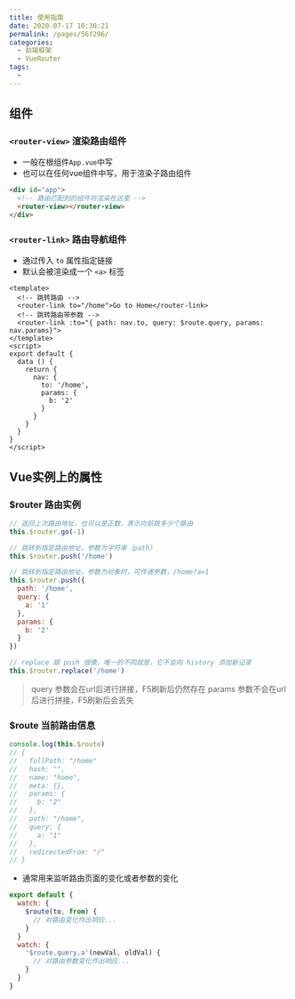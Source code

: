 ```yaml
---
title: 使用指南
date: 2020-07-17 10:30:21
permalink: /pages/56f296/
categories: 
  - 前端框架
  - VueRouter
tags: 
  - 
---
```


## 组件

### `<router-view>` 渲染路由组件

- 一般在根组件`App.vue`中写
- 也可以在任何vue组件中写，用于渲染子路由组件

```html
<div id="app">
  <!-- 路由匹配到的组件将渲染在这里 -->
  <router-view></router-view>
</div>
```





### `<router-link>` 路由导航组件

- 通过传入 `to` 属性指定链接
- 默认会被渲染成一个 `<a>` 标签

```vue
<template>
  <!-- 跳转路由 -->
  <router-link to="/home">Go to Home</router-link>
  <!-- 跳转路由带参数 -->
  <router-link :to="{ path: nav.to, query: $route.query, params: nav.params}">
</template>
<script>
export default {
  data () {
    return {
      nav: {
        to: '/home',
        params: {
          b: '2'
        }
      }
    }
  }
}
</script>
```

## Vue实例上的属性

### $router 路由实例

```js
// 返回上次路由地址，也可以是正数，表示向前跳多少个路由
this.$router.go(-1)

// 跳转到指定路由地址，参数为字符串（path）
this.$router.push('/home')

// 跳转到指定路由地址，参数为对象时，可传递参数，/home?a=1
this.$router.push({
  path: '/home',
  query: {
    a: '1'
  },
  params: {
    b: '2'
  }
})

// replace 跟 push 很像，唯一的不同就是，它不会向 history 添加新记录
this.$router.replace('/home')
```

> query 参数会在url后进行拼接，F5刷新后仍然存在
> params 参数不会在url后进行拼接，F5刷新后会丢失

### $route 当前路由信息

```js
console.log(this.$route)
// {
//   fullPath: "/home"
//   hash: "",
//   name: "home",
//   meta: {},
//   params: {
//     b: "2"
//   },
//   path: "/home",
//   query: {
//     a: "1"
//   },
//   redirectedFrom: "/"
// }
```


- 通常用来监听路由页面的变化或者参数的变化

```js
export default {
  watch: {
    $route(to, from) {
      // 对路由变化作出响应...
    }
  }
  watch: {
    '$route.query.a'(newVal, oldVal) {
      // 对路由参数变化作出响应...
    }
  }
}
```